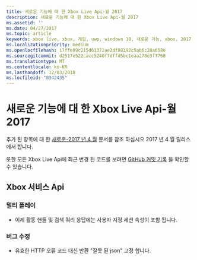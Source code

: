 ```yaml
---
title: 새로운 기능에 대 한 Xbox Live Api-월 2017
description: 새로운 기능에 대 한 Xbox Live Api-월 2017
ms.assetid: ''
ms.date: 04/27/2017
ms.topic: article
keywords: xbox live, xbox, 게임, uwp, windows 10, 새로운 기능, xbox, 2017 수 있습니다.
ms.localizationpriority: medium
ms.openlocfilehash: 17ffe89c215d61372ae2df88392c5ab6c20a658e
ms.sourcegitcommit: d2517e522cacc5240f7dffd5bc1eaa278e3f7768
ms.translationtype: MT
ms.contentlocale: ko-KR
ms.lasthandoff: 12/03/2018
ms.locfileid: "8342435"
---
```

# <a name="whats-new-for-the-xbox-live-apis---may-2017"></a>새로운 기능에 대 한 Xbox Live Api-월 2017

추가 된 항목에 대 한 [새로운-2017 년 4 월](1704-whats-new.md) 문서를 참조 하십시오 2017 년 4 월 릴리스에서 합니다.

또한 모든 Xbox Live Api에 최근 변경 된 코드를 보려면 [GitHub 커밋 기록](https://github.com/Microsoft/xbox-live-api/commits/master) 을 확인할 수 있습니다.

## <a name="xbox-services-apis"></a>Xbox 서비스 Api

### <a name="multiplayer"></a>멀티 플레이

* 이제 활동 핸들 및 검색 쿼리 응답에는 사용자 지정 세션 속성이 포함 됩니다.

### <a name="bug-fixes"></a>버그 수정

* 유효한 HTTP 오류 코드 대신 반환 "잘못 된 json" 고정 합니다.
